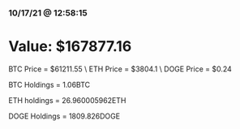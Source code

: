 ### 10/17/21 @ 12:58:15 

# Value: $167877.16



BTC Price = $61211.55
\ ETH Price = $3804.1
\ DOGE Price = $0.24


BTC Holdings = 1.06BTC

 ETH holdings = 26.960005962ETH

 DOGE Holdings = 1809.826DOGE

